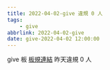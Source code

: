 ```yaml
---
title: 2022-04-02-give 違規 0 人
tags:
    - give
abbrlink: 2022-04-02-give
date: give-2022-04-02 12:00:00
---
```

give 板 [板規連結](https://www.ptt.cc/bbs/give/M.1612495900.A.C32.html)
昨天違規 0 人
